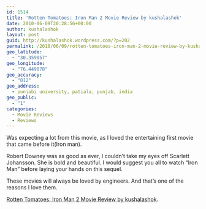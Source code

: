 ```yaml
---
id: 1514
title: 'Rotten Tomatoes: Iron Man 2 Movie Review by kushalashok'
date: 2010-06-09T20:28:56+00:00
author: kushalashok
layout: post
guid: http://kushalashok.wordpress.com/?p=202
permalink: /2010/06/09/rotten-tomatoes-iron-man-2-movie-review-by-kushalashok/
geo_latitude:
  - "30.359057"
geo_longitude:
  - "76.449078"
geo_accuracy:
  - "812"
geo_address:
  - punjabi university, patiala, punjab, india
geo_public:
  - "1"
categories:
  - Movie Reviews
  - Reviews
---
```

Was expecting a lot from this movie, as I loved the entertaining first movie that came before it(Iron man).
  
Robert Downey was as good as ever, I couldn&#8217;t take my eyes off Scarlett Johansson. She is bold and beautiful. I would suggest you all to watch &#8220;Iron Man&#8221; before laying your hands on this sequel.

These movies will always be loved by engineers. And that&#8217;s one of the reasons I love them.

[Rotten Tomatoes: Iron Man 2 Movie Review by kushalashok](http://www.rottentomatoes.com/user/575689/reviews/view.php?type=2&id=1197264#reviews_main).